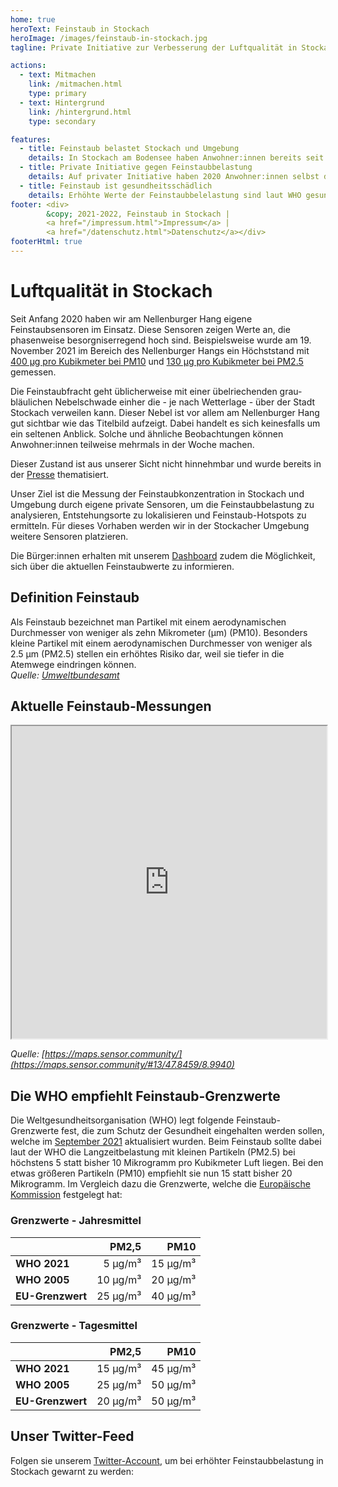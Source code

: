 ```yaml
---
home: true
heroText: Feinstaub in Stockach
heroImage: /images/feinstaub-in-stockach.jpg
tagline: Private Initiative zur Verbesserung der Luftqualität in Stockach

actions:
  - text: Mitmachen
    link: /mitmachen.html
    type: primary
  - text: Hintergrund
    link: /hintergrund.html
    type: secondary

features:
  - title: Feinstaub belastet Stockach und Umgebung
    details: In Stockach am Bodensee haben Anwohner:innen bereits seit Jahren darauf hingewiesen, dass es eine erhöhte Feinstaubbelastung in Stockach und Umgebung gibt.
  - title: Private Initiative gegen Feinstaubbelastung
    details: Auf privater Initiative haben 2020 Anwohner:innen selbst damit begonnen Messtationen zu installieren und Messwerte der Feinstaubbelastung aufzuzeichnen.
  - title: Feinstaub ist gesundheitsschädlich
    details: Erhöhte Werte der Feinstaubbelelastung sind laut WHO gesundheitsschädlich und die Quellen müssen identifiziert werden, um die Luftqualität zu verbessern.
footer: <div>
        &copy; 2021-2022, Feinstaub in Stockach |
        <a href="/impressum.html">Impressum</a> |
        <a href="/datenschutz.html">Datenschutz</a></div>
footerHtml: true
---
```


# Luftqualität in Stockach

Seit Anfang 2020 haben wir am Nellenburger Hang eigene Feinstaubsensoren im Einsatz. Diese Sensoren zeigen Werte an, die phasenweise besorgniserregend hoch sind.
Beispielsweise wurde am 19. November 2021 im Bereich des Nellenburger Hangs ein Höchststand mit
[400 µg pro Kubikmeter bei PM10](https://api-rrd.madavi.de/grafana/d/GUaL5aZMz/pm-sensors?orgId=1&theme=light&from=1637276400000&to=1637362799000&var-chipID=esp8266-3016229&viewPanel=12) und
[130 µg pro Kubikmeter bei PM2.5](https://api-rrd.madavi.de/grafana/d/GUaL5aZMz/pm-sensors?orgId=1&theme=light&from=1637276400000&to=1637362799000&var-chipID=esp8266-3016229&viewPanel=3) gemessen.

Die Feinstaubfracht geht üblicherweise mit einer übelriechenden grau-bläulichen Nebelschwade einher die - je nach Wetterlage - über der Stadt Stockach verweilen kann. Dieser Nebel ist vor allem am Nellenburger Hang gut sichtbar wie das Titelbild aufzeigt. Dabei handelt es sich keinesfalls um ein seltenen Anblick. Solche und ähnliche Beobachtungen können Anwohner:innen teilweise mehrmals in der Woche machen.

Dieser Zustand ist aus unserer Sicht nicht hinnehmbar und wurde bereits in der [Presse](/presse.html) thematisiert.

Unser Ziel ist die Messung der Feinstaubkonzentration in Stockach und Umgebung durch eigene private Sensoren, um die Feinstaubbelastung zu analysieren, Entstehungsorte zu lokalisieren und Feinstaub-Hotspots zu ermitteln. Für dieses Vorhaben werden wir in der Stockacher Umgebung weitere Sensoren platzieren.

Die Bürger:innen erhalten mit unserem [Dashboard](/messungen.html) zudem die Möglichkeit, sich über die aktuellen Feinstaubwerte zu informieren.

## Definition Feinstaub

Als Feinstaub bezeichnet man Partikel mit einem aerodynamischen Durchmesser von weniger als zehn
Mikrometer (µm) (PM10). Besonders kleine Partikel mit einem aerodynamischen Durchmesser von weniger
als 2.5 µm (⁠PM2.5) stellen ein erhöhtes Risiko dar, weil sie tiefer in die Atemwege eindringen können.<br>
*Quelle: [Umweltbundesamt](https://www.umweltbundesamt.de/themen/luft/luftschadstoffe-im-ueberblick/feinstaub)*

## Aktuelle Feinstaub-Messungen

<iframe src="https://maps.sensor.community/#13/47.8459/8.9940" width="100%" height="500" noscroll noborder></iframe>

*Quelle: [https://maps.sensor.community/](https://maps.sensor.community/#13/47.8459/8.9940)*

## Die WHO empfiehlt Feinstaub-Grenzwerte

Die Weltgesundheitsorganisation (WHO) legt folgende Feinstaub-Grenzwerte fest, die zum Schutz
der Gesundheit eingehalten werden sollen, welche im
[September 2021](https://www.euro.who.int/de/health-topics/environment-and-health/air-quality/publications/2021/who-global-air-quality-guidelines-particulate-matter-pm2.5-and-pm10,-ozone,-nitrogen-dioxide,-sulfur-dioxide-and-carbon-monoxide-executive-summary-2021)
aktualisiert wurden. Beim Feinstaub sollte dabei laut der WHO die Langzeitbelastung mit kleinen Partikeln (PM2.5) bei höchstens 5 statt bisher 10 Mikrogramm pro Kubikmeter Luft liegen. Bei den etwas größeren Partikeln (PM10) empfiehlt sie nun 15 statt bisher 20 Mikrogramm. Im Vergleich dazu die Grenzwerte, welche die
[Europäische Kommission](https://ec.europa.eu/environment/air/quality/standards.htm)
festgelegt hat:

### Grenzwerte - Jahresmittel

|                  |     PM2,5 |     PM10 |
| :--------------- | --------: | -------: |
| **WHO 2021**     |  5  µg/m³ | 15 µg/m³ |
| **WHO 2005**     | 10  µg/m³ | 20 µg/m³ |
| **EU-Grenzwert** | 25  µg/m³ | 40 µg/m³ |

### Grenzwerte - Tagesmittel

|                  |     PM2,5 |     PM10 |
| :--------------- | --------: | -------: |
| **WHO 2021**     | 15  µg/m³ | 45 µg/m³ |
| **WHO 2005**     | 25  µg/m³ | 50 µg/m³ |
| **EU-Grenzwert** | 20  µg/m³ | 50 µg/m³ |


## Unser Twitter-Feed

Folgen sie unserem [Twitter-Account](https://twitter.com/Feinstaub_Sto), um bei erhöhter Feinstaubbelastung in Stockach gewarnt zu werden:

<twitter-timeline id="Feinstaub_Sto" :options="{ tweetLimit: '5', dnt: true }" />
